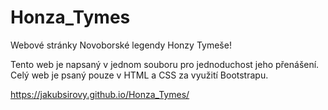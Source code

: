 # Honza_Tymes

Webové stránky Novoborské legendy Honzy Tymeše!


Tento web je napsaný v jednom souboru pro jednoduchost jeho přenášení. Celý web je psaný pouze v HTML a CSS za využití Bootstrapu.

https://jakubsirovy.github.io/Honza_Tymes/
